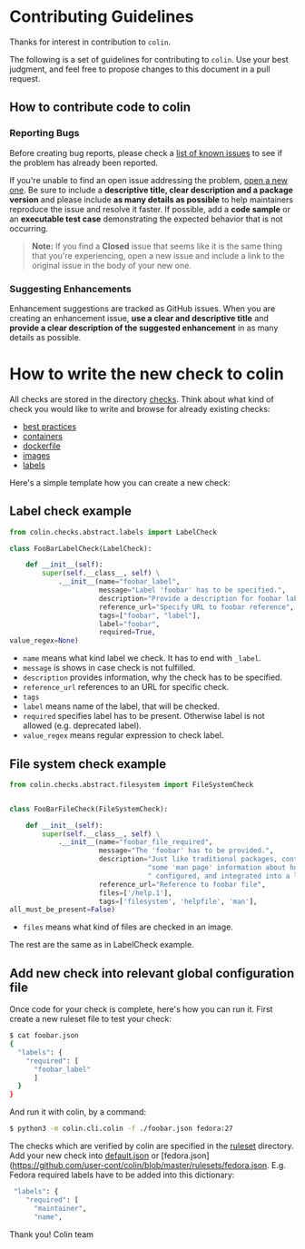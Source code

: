 # Contributing Guidelines

Thanks for interest in contribution to `colin`.

The following is a set of guidelines for contributing to `colin`.
Use your best judgment, and feel free to propose changes to this document in a pull request.

## How to contribute code to colin

### Reporting Bugs
Before creating bug reports, please check a [list of known issues](https://github.com/user-cont/colin/issues) to see
if the problem has already been reported.

If you're unable to find an open issue addressing the problem, [open a new one](https://github.com/user-cont/colin/issues/new).
Be sure to include a **descriptive title, clear description and a package version** and please include **as many details as possible** to help maintainers reproduce
the issue and resolve it faster.
If possible, add a **code sample** or an **executable test case** demonstrating the expected behavior that is not occurring.

> **Note:** If you find a **Closed** issue that seems like it is the same thing that you're experiencing, open a new issue and include a link to the original issue in the body of your new one.

### Suggesting Enhancements

Enhancement suggestions are tracked as GitHub issues.
When you are creating an enhancement issue, **use a clear and descriptive title**
and **provide a clear description of the suggested enhancement**
in as many details as possible.

# How to write the new check to colin
All checks are stored in the directory [checks](https://github.com/user-cont/colin/tree/master/colin/checks).
Think about what kind of check you would like to write and browse for already existing checks:
 - [best practices](https://github.com/user-cont/colin/tree/master/colin/checks/best_practices)
 - [containers](https://github.com/user-cont/colin/tree/master/colin/checks/containers)
 - [dockerfile](https://github.com/user-cont/colin/tree/master/colin/checks/dockerfile)
 - [images](https://github.com/user-cont/colin/tree/master/colin/checks/images)
 - [labels](https://github.com/user-cont/colin/tree/master/colin/checks/labels)

Here's a simple template how you can create a new check:

## Label check example
```python
from colin.checks.abstract.labels import LabelCheck

class FooBarLabelCheck(LabelCheck):

    def __init__(self):
        super(self.__class__, self) \
            .__init__(name="foobar_label",
                      message="Label 'foobar' has to be specified.",
                      description="Provide a description for foobar label.",
                      reference_url="Specify URL to foobar reference",
                      tags=["foobar", "label"],
                      label="foobar",
                      required=True,
value_regex=None)
```

- `name` means what kind label we check. It has to end with `_label`.
- `message` is shows in case check is not fulfilled.
- `description` provides information, why the check has to be specified.
- `reference_url` references to an URL for specific check.
- `tags`
- `label` means name of the label, that will be checked.
- `required` specifies label has to be present. Otherwise label is not allowed (e.g. deprecated label).
- `value_regex` means regular expression to check label.

## File system check example
```python
from colin.checks.abstract.filesystem import FileSystemCheck


class FooBarFileCheck(FileSystemCheck):

    def __init__(self):
        super(self.__class__, self) \
            .__init__(name="foobar_file_required",
                      message="The 'foobar' has to be provided.",
                      description="Just like traditional packages, containers need "
                                  "some 'man page' information about how they are to be used,"
                                  " configured, and integrated into a larger stack.",
                      reference_url="Reference to foobar file",
                      files=['/help.1'],
                      tags=['filesystem', 'helpfile', 'man'],
all_must_be_present=False)
```
- `files` means what kind of files are checked in an image.

The rest are the same as in LabelCheck example.

## Add new check into relevant global configuration file
Once code for your check is complete, here's how you can run it.
First create a new ruleset file to test your check:
```bash
$ cat foobar.json
{
  "labels": {
    "required": [
      "foobar_label"
      ]
  }
}
```

And run it with colin, by a command:

```bash
$ python3 -m colin.cli.colin -f ./foobar.json fedora:27
```

The checks which are verified by colin are specified
in the [ruleset](https://github.com/user-cont/colin/tree/master/rulesets) directory.
Add your new check into [default.json](https://github.com/user-cont/colin/blob/master/rulesets/default.json) or
[fedora.json](https://github.com/user-cont/colin/blob/master/rulesets/fedora.json.
E.g. Fedora required labels have to be added into this dictionary:

```bash
 "labels": {
    "required": [
      "maintainer",
      "name",
```

Thank you!
Colin team